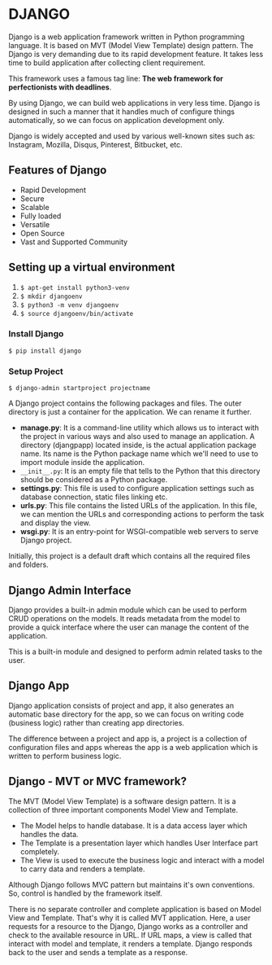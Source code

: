 # DJANGO
Django is a web application framework written in Python programming language. It is based on MVT (Model View Template) design pattern. The Django is very demanding due to its rapid development feature. It takes less time to build application after collecting client requirement.

This framework uses a famous tag line: **The web framework for perfectionists with deadlines**.

By using Django, we can build web applications in very less time. Django is designed in such a manner that it handles much of configure things automatically, so we can focus on application development only.

Django is widely accepted and used by various well-known sites such as: Instagram, Mozilla, Disqus, Pinterest, Bitbucket, etc.

## Features of Django
- Rapid Development
- Secure
- Scalable
- Fully loaded
- Versatile
- Open Source
- Vast and Supported Community

## Setting up a virtual environment
1. ```$ apt-get install python3-venv```
2. ```$ mkdir djangoenv```
3. ```$ python3 -m venv djangoenv```
4. ```$ source djangoenv/bin/activate```

### Install Django
```$ pip install django```

### Setup Project
```$ django-admin startproject projectname```

A Django project contains the following packages and files. The outer directory is just a container for the application. We can rename it further.

- **manage.py**: It is a command-line utility which allows us to interact with the project in various ways and also used to manage an application. A directory (djangpapp) located inside, is the actual application package name. Its name is the Python package name which we'll need to use to import module inside the application.
- ```__init__.py```: It is an empty file that tells to the Python that this directory should be considered as a Python package.
- **settings.py**: This file is used to configure application settings such as database connection, static files linking etc.
- **urls.py**: This file contains the listed URLs of the application. In this file, we can mention the URLs and corresponding actions to perform the task and display the view.
- **wsgi.py**: It is an entry-point for WSGI-compatible web servers to serve Django project.

Initially, this project is a default draft which contains all the required files and folders.

## Django Admin Interface
Django provides a built-in admin module which can be used to perform CRUD operations on the models. It reads metadata from the model to provide a quick interface where the user can manage the content of the application.

This is a built-in module and designed to perform admin related tasks to the user.

## Django App

Django application consists of project and app, it also generates an automatic base directory for the app, so we can focus on writing code (business logic) rather than creating app directories.

The difference between a project and app is, a project is a collection of configuration files and apps whereas the app is a web application which is written to perform business logic.

##  Django - MVT or MVC framework?

The MVT (Model View Template) is a software design pattern. It is a collection of three important components Model View and Template. 
- The Model helps to handle database. It is a data access layer which handles the data.
- The Template is a presentation layer which handles User Interface part completely. 
- The View is used to execute the business logic and interact with a model to carry data and renders a template.

Although Django follows MVC pattern but maintains it's own conventions. So, control is handled by the framework itself.

There is no separate controller and complete application is based on Model View and Template. That's why it is called MVT application. Here, a user requests for a resource to the Django, Django works as a controller and check to the available resource in URL. If URL maps, a view is called that interact with model and template, it renders a template. Django responds back to the user and sends a template as a response.
